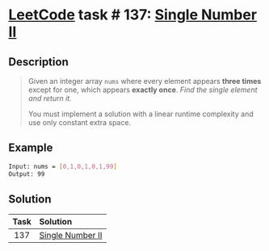 # [LeetCode][leetcode] task # 137: [Single Number II][task]

Description
-----------

> Given an integer array `nums` where every element appears **three times**
> except for one, which appears **exactly once**.
> _Find the single element and return it._
> 
> You must implement a solution with a linear runtime complexity
> and use only constant extra space.

Example
-------

```sh
Input: nums = [0,1,0,1,0,1,99]
Output: 99
```

Solution
--------

| Task | Solution                     |
|:----:|:-----------------------------|
| 137  | [Single Number II][solution] |


[leetcode]: <http://leetcode.com/>
[task]: <https://leetcode.com/problems/single-number/>
[solution]: <https://github.com/wellaxis/witalis-jkit/blob/main/module/tasks/src/main/java/com/witalis/jkit/tasks/core/task/leetcode/h2/p137/option/Practice.java>
